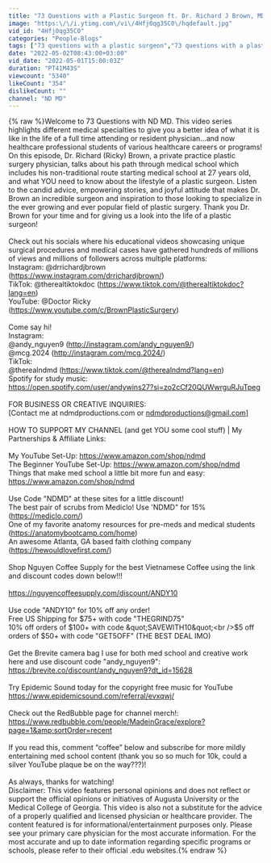 ```yaml
---
title: "73 Questions with a Plastic Surgeon ft. Dr. Richard J Brown, MD | ND MD"
image: "https:\/\/i.ytimg.com\/vi\/4Hfj0qg35C0\/hqdefault.jpg"
vid_id: "4Hfj0qg35C0"
categories: "People-Blogs"
tags: ["73 questions with a plastic surgeon","73 questions with a plastic surgery resident","plastic surgery"]
date: "2022-05-02T08:43:00+03:00"
vid_date: "2022-05-01T15:00:03Z"
duration: "PT41M43S"
viewcount: "5340"
likeCount: "354"
dislikeCount: ""
channel: "ND MD"
---
```

{% raw %}Welcome to 73 Questions with ND MD.  This video series highlights different medical specialties to give you a better idea of what it is like in the life of a full time attending or resident physician...and now healthcare professional students of various healthcare careers or programs!  On this episode,  Dr. Richard (Ricky) Brown, a private practice plastic surgery physician, talks about his path through medical school which includes his non-traditional route starting medical school at 27 years old, and what YOU need to know about the lifestyle of a plastic surgeon.  Listen to the candid advice, empowering stories, and joyful attitude that makes Dr. Brown an incredible surgeon and inspiration to those looking to specialize in the ever growing and ever popular field of plastic surgery.  Thank you Dr. Brown for your time and for giving us a look into the life of a plastic surgeon!<br /><br />Check out his socials where his educational videos showcasing unique surgical procedures and medical cases have gathered hundreds of millions of views and millions of followers across multiple platforms:  <br />Instagram:  @drrichardjbrown  (<a rel="nofollow" target="blank" href="https://www.instagram.com/drrichardjbrown/)">https://www.instagram.com/drrichardjbrown/)</a><br />TikTok:  @therealtiktokdoc  (<a rel="nofollow" target="blank" href="https://www.tiktok.com/@therealtiktokdoc?lang=en)">https://www.tiktok.com/@therealtiktokdoc?lang=en)</a><br />YouTube:     @Doctor Ricky     (<a rel="nofollow" target="blank" href="https://www.youtube.com/c/BrownPlasticSurgery)">https://www.youtube.com/c/BrownPlasticSurgery)</a><br /><br />Come say hi!  <br />Instagram:     <br />@andy_nguyen9   (<a rel="nofollow" target="blank" href="http://instagram.com/andy_nguyen9/)">http://instagram.com/andy_nguyen9/)</a><br />@mcg.2024 (<a rel="nofollow" target="blank" href="http://instagram.com/mcg.2024/)">http://instagram.com/mcg.2024/)</a><br />TikTok:<br />@therealndmd (<a rel="nofollow" target="blank" href="https://www.tiktok.com/@therealndmd?lang=en)">https://www.tiktok.com/@therealndmd?lang=en)</a><br />Spotify for study music:<br /><a rel="nofollow" target="blank" href="https://open.spotify.com/user/andywins27?si=zo2cCf20QUWwrguRJuTpeg">https://open.spotify.com/user/andywins27?si=zo2cCf20QUWwrguRJuTpeg</a><br /><br />FOR BUSINESS OR CREATIVE INQUIRIES:<br />[Contact me at ndmdproductions.com or ndmdproductions@gmail.com]<br /><br />HOW TO SUPPORT MY CHANNEL (and get YOU some cool stuff) | My Partnerships &amp; Affiliate Links:<br /><br />My YouTube Set-Up:  <a rel="nofollow" target="blank" href="https://www.amazon.com/shop/ndmd">https://www.amazon.com/shop/ndmd</a><br />The Beginner YouTube Set-Up:  <a rel="nofollow" target="blank" href="https://www.amazon.com/shop/ndmd">https://www.amazon.com/shop/ndmd</a><br />Things that make med school a little bit more fun and easy:  <a rel="nofollow" target="blank" href="https://www.amazon.com/shop/ndmd">https://www.amazon.com/shop/ndmd</a><br /><br />Use Code &quot;NDMD&quot; at these sites for a little discount!<br />The best pair of scrubs from Mediclo! Use 'NDMD&quot; for 15%<br />(<a rel="nofollow" target="blank" href="https://mediclo.com/)">https://mediclo.com/)</a><br />One of my favorite anatomy resources for pre-meds and medical students (<a rel="nofollow" target="blank" href="https://anatomybootcamp.com/home)">https://anatomybootcamp.com/home)</a><br />An awesome Atlanta, GA based faith clothing company (<a rel="nofollow" target="blank" href="https://hewouldlovefirst.com/)">https://hewouldlovefirst.com/)</a><br /><br />Shop Nguyen Coffee Supply for the best Vietnamese Coffee using the link and discount codes down below!!!<br /><br /><a rel="nofollow" target="blank" href="https://nguyencoffeesupply.com/discount/ANDY10">https://nguyencoffeesupply.com/discount/ANDY10</a><br /><br />Use code &quot;ANDY10&quot; for 10% off any order!<br />Free US Shipping for $75+ with code &quot;THEGRIND75&quot;<br />10% off orders of $100+ with code &quot;SAVEWITH10&quot;<br />$5 off orders of $50+ with code &quot;GET5OFF&quot; (THE BEST DEAL IMO)<br /><br />Get the Brevite camera bag I use for both med school and creative work here and use discount code &quot;andy_nguyen9&quot;: <br /><a rel="nofollow" target="blank" href="https://brevite.co/discount/andy_nguyen9?dt_id=15628">https://brevite.co/discount/andy_nguyen9?dt_id=15628</a><br /><br />Try Epidemic Sound today for the copyright free music for YouTube <br /><a rel="nofollow" target="blank" href="https://www.epidemicsound.com/referral/evxqwj/">https://www.epidemicsound.com/referral/evxqwj/</a><br /><br />Check out the RedBubble page for channel merch!:  <a rel="nofollow" target="blank" href="https://www.redbubble.com/people/MadeinGrace/explore?page=1&amp;sortOrder=recent">https://www.redbubble.com/people/MadeinGrace/explore?page=1&amp;sortOrder=recent</a><br /><br />If you read this, comment “coffee” below and subscribe for more mildly entertaining med school content (thank you so so much for 10k, could a silver YouTube plaque be on the way???)!<br /><br />As always, thanks for watching!  <br />Disclaimer:  This video features personal opinions and does not reflect or support the official opinions or initiatives of Augusta University or the Medical College of Georgia.  This video is also not a substitute for the advice of a properly qualified and licensed physician or healthcare provider. The content featured is for informational/entertainment purposes only.  Please see your primary care physician for the most accurate information. For the most accurate and up to date information regarding specific programs or schools, please refer to their official .edu websites.{% endraw %}
